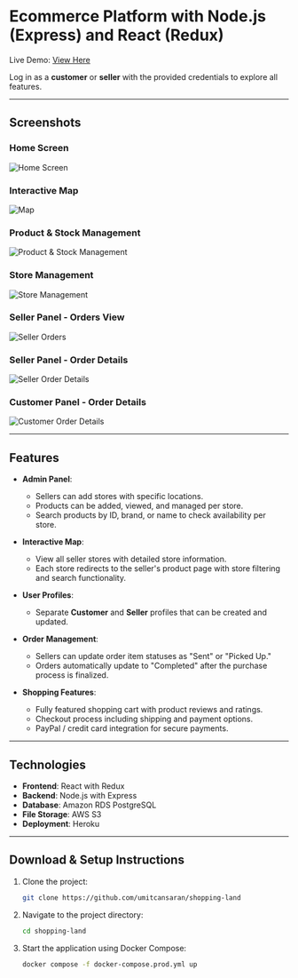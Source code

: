 # Ecommerce Platform with Node.js (Express) and React (Redux)

Live Demo: [View Here](https://www.shopping-land.ch/)  

Log in as a **customer** or **seller** with the provided credentials to explore all features.

---

## Screenshots

### Home Screen  
![Home Screen](https://shoppingland.s3.eu-central-1.amazonaws.com/SL+images/home.png)

### Interactive Map  
![Map](https://shoppingland.s3.eu-central-1.amazonaws.com/SL+images/store-map.png)

### Product & Stock Management  
![Product & Stock Management](https://shoppingland.s3.eu-central-1.amazonaws.com/SL+images/seller-products.png)

### Store Management  
![Store Management](https://shoppingland.s3.eu-central-1.amazonaws.com/SL+images/seller-stores.png)

### Seller Panel - Orders View  
![Seller Orders](https://shoppingland.s3.eu-central-1.amazonaws.com/SL+images/seller-orders-panel.png)

### Seller Panel - Order Details  
![Seller Order Details](https://shoppingland.s3.eu-central-1.amazonaws.com/SL+images/seller-order-panel.png)

### Customer Panel - Order Details  
![Customer Order Details](https://shoppingland.s3.eu-central-1.amazonaws.com/SL+images/customer-order.png)

---

## Features

- **Admin Panel**: 
  - Sellers can add stores with specific locations.
  - Products can be added, viewed, and managed per store.  
  - Search products by ID, brand, or name to check availability per store.
  
- **Interactive Map**:  
  - View all seller stores with detailed store information.  
  - Each store redirects to the seller's product page with store filtering and search functionality.
  
- **User Profiles**:  
  - Separate **Customer** and **Seller** profiles that can be created and updated.  

- **Order Management**:  
  - Sellers can update order item statuses as "Sent" or "Picked Up."  
  - Orders automatically update to "Completed" after the purchase process is finalized.  

- **Shopping Features**:  
  - Fully featured shopping cart with product reviews and ratings.  
  - Checkout process including shipping and payment options.  
  - PayPal / credit card integration for secure payments.  

---

## Technologies

- **Frontend**: React with Redux  
- **Backend**: Node.js with Express  
- **Database**: Amazon RDS PostgreSQL  
- **File Storage**: AWS S3  
- **Deployment**: Heroku  

---

## Download & Setup Instructions

1. Clone the project:  
   ```bash
   git clone https://github.com/umitcansaran/shopping-land
   ```

2. Navigate to the project directory:  
   ```bash
   cd shopping-land
   ```

3. Start the application using Docker Compose:  
   ```bash
   docker compose -f docker-compose.prod.yml up
   
